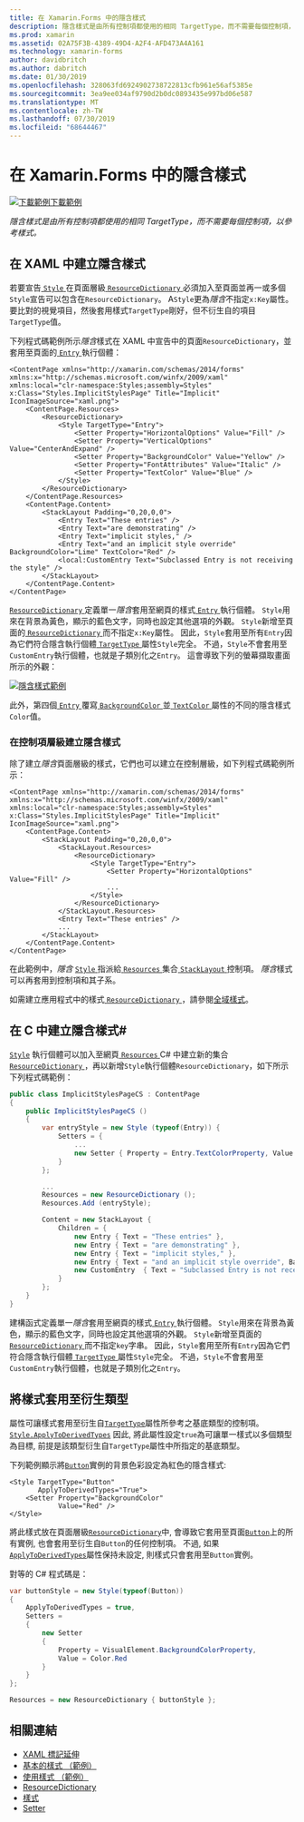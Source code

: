 ```yaml
---
title: 在 Xamarin.Forms 中的隱含樣式
description: 隱含樣式是由所有控制項都使用的相同 TargetType，而不需要每個控制項，以參考樣式。
ms.prod: xamarin
ms.assetid: 02A75F3B-4389-49D4-A2F4-AFD473A4A161
ms.technology: xamarin-forms
author: davidbritch
ms.author: dabritch
ms.date: 01/30/2019
ms.openlocfilehash: 328063fd6924902738722813cfb961e56af5385e
ms.sourcegitcommit: 3ea9ee034af9790d2b0dc0893435e997bd06e587
ms.translationtype: MT
ms.contentlocale: zh-TW
ms.lasthandoff: 07/30/2019
ms.locfileid: "68644467"
---
```

# <a name="implicit-styles-in-xamarinforms"></a>在 Xamarin.Forms 中的隱含樣式

[![下載範例](~/media/shared/download.png)下載範例](https://docs.microsoft.com/samples/xamarin/xamarin-forms-samples/userinterface-styles-basicstyles)

_隱含樣式是由所有控制項都使用的相同 TargetType，而不需要每個控制項，以參考樣式。_

## <a name="create-an-implicit-style-in-xaml"></a>在 XAML 中建立隱含樣式

若要宣告[ `Style` ](xref:Xamarin.Forms.Style)在頁面層級[ `ResourceDictionary` ](xref:Xamarin.Forms.ResourceDictionary)必須加入至頁面並再一或多個`Style`宣告可以包含在`ResourceDictionary`。 A`Style`更為*隱含*不指定`x:Key`屬性。 要比對的視覺項目，然後套用樣式`TargetType`剛好，但不衍生自的項目`TargetType`值。

下列程式碼範例所示*隱含*樣式在 XAML 中宣告中的頁面`ResourceDictionary`，並套用至頁面的[ `Entry` ](xref:Xamarin.Forms.Entry)執行個體：

```xaml
<ContentPage xmlns="http://xamarin.com/schemas/2014/forms" xmlns:x="http://schemas.microsoft.com/winfx/2009/xaml" xmlns:local="clr-namespace:Styles;assembly=Styles" x:Class="Styles.ImplicitStylesPage" Title="Implicit" IconImageSource="xaml.png">
    <ContentPage.Resources>
        <ResourceDictionary>
            <Style TargetType="Entry">
                <Setter Property="HorizontalOptions" Value="Fill" />
                <Setter Property="VerticalOptions" Value="CenterAndExpand" />
                <Setter Property="BackgroundColor" Value="Yellow" />
                <Setter Property="FontAttributes" Value="Italic" />
                <Setter Property="TextColor" Value="Blue" />
            </Style>
        </ResourceDictionary>
    </ContentPage.Resources>
    <ContentPage.Content>
        <StackLayout Padding="0,20,0,0">
            <Entry Text="These entries" />
            <Entry Text="are demonstrating" />
            <Entry Text="implicit styles," />
            <Entry Text="and an implicit style override" BackgroundColor="Lime" TextColor="Red" />
            <local:CustomEntry Text="Subclassed Entry is not receiving the style" />
        </StackLayout>
    </ContentPage.Content>
</ContentPage>
```

[ `ResourceDictionary` ](xref:Xamarin.Forms.ResourceDictionary)定義單一*隱含*套用至網頁的樣式[ `Entry` ](xref:Xamarin.Forms.Entry)執行個體。 `Style`用來在背景為黃色，顯示的藍色文字，同時也設定其他選項的外觀。 `Style`新增至頁面的[ `ResourceDictionary` ](xref:Xamarin.Forms.ResourceDictionary)而不指定`x:Key`屬性。 因此，`Style`套用至所有`Entry`因為它們符合隱含執行個體[ `TargetType` ](xref:Xamarin.Forms.Style.TargetType)屬性`Style`完全。 不過，`Style`不會套用至`CustomEntry`執行個體，也就是子類別化之`Entry`。 這會導致下列的螢幕擷取畫面所示的外觀：

[![](implicit-images/implicit-styles.png "隱含樣式範例")](implicit-images/implicit-styles-large.png#lightbox "隱含樣式範例")

此外，第四個[ `Entry` ](xref:Xamarin.Forms.Entry)覆寫[ `BackgroundColor` ](xref:Xamarin.Forms.VisualElement.BackgroundColor)並[ `TextColor` ](xref:Xamarin.Forms.Entry.TextColor)屬性的不同的隱含樣式`Color`值。

### <a name="create-an-implicit-style-at-the-control-level"></a>在控制項層級建立隱含樣式

除了建立*隱含*頁面層級的樣式，它們也可以建立在控制層級，如下列程式碼範例所示：

```xaml
<ContentPage xmlns="http://xamarin.com/schemas/2014/forms" xmlns:x="http://schemas.microsoft.com/winfx/2009/xaml" xmlns:local="clr-namespace:Styles;assembly=Styles" x:Class="Styles.ImplicitStylesPage" Title="Implicit" IconImageSource="xaml.png">
    <ContentPage.Content>
        <StackLayout Padding="0,20,0,0">
            <StackLayout.Resources>
                <ResourceDictionary>
                    <Style TargetType="Entry">
                        <Setter Property="HorizontalOptions" Value="Fill" />
                        ...
                    </Style>
                </ResourceDictionary>
            </StackLayout.Resources>
            <Entry Text="These entries" />
            ...
        </StackLayout>
    </ContentPage.Content>
</ContentPage>
```

在此範例中，*隱含* [ `Style` ](xref:Xamarin.Forms.Style)指派給[ `Resources` ](xref:Xamarin.Forms.VisualElement.Resources)集合[ `StackLayout` ](xref:Xamarin.Forms.StackLayout)控制項。 *隱含*樣式可以再套用到控制項和其子系。

如需建立應用程式中的樣式[ `ResourceDictionary` ](xref:Xamarin.Forms.ResourceDictionary)，請參閱[全域樣式](~/xamarin-forms/user-interface/styles/application.md)。

## <a name="create-an-implicit-style-in-c35"></a>在 C 中建立隱含樣式&#35;

[`Style`](xref:Xamarin.Forms.Style) 執行個體可以加入至網頁[ `Resources` ](xref:Xamarin.Forms.VisualElement.Resources) C# 中建立新的集合[ `ResourceDictionary` ](xref:Xamarin.Forms.ResourceDictionary)，再以新增`Style`執行個體`ResourceDictionary`，如下所示下列程式碼範例：

```csharp
public class ImplicitStylesPageCS : ContentPage
{
    public ImplicitStylesPageCS ()
    {
        var entryStyle = new Style (typeof(Entry)) {
            Setters = {
                ...
                new Setter { Property = Entry.TextColorProperty, Value = Color.Blue }
            }
        };

        ...
        Resources = new ResourceDictionary ();
        Resources.Add (entryStyle);

        Content = new StackLayout {
            Children = {
                new Entry { Text = "These entries" },
                new Entry { Text = "are demonstrating" },
                new Entry { Text = "implicit styles," },
                new Entry { Text = "and an implicit style override", BackgroundColor = Color.Lime, TextColor = Color.Red },
                new CustomEntry  { Text = "Subclassed Entry is not receiving the style" }
            }
        };
    }
}
```

建構函式定義單一*隱含*套用至網頁的樣式[ `Entry` ](xref:Xamarin.Forms.Entry)執行個體。 `Style`用來在背景為黃色，顯示的藍色文字，同時也設定其他選項的外觀。 `Style`新增至頁面的[ `ResourceDictionary` ](xref:Xamarin.Forms.ResourceDictionary)而不指定`key`字串。 因此，`Style`套用至所有`Entry`因為它們符合隱含執行個體[ `TargetType` ](xref:Xamarin.Forms.Style.TargetType)屬性`Style`完全。 不過，`Style`不會套用至`CustomEntry`執行個體，也就是子類別化之`Entry`。

## <a name="apply-a-style-to-derived-types"></a>將樣式套用至衍生類型

屬性可讓樣式套用至衍生自[`TargetType`](xref:Xamarin.Forms.Style.TargetType)屬性所參考之基底類型的控制項。 [`Style.ApplyToDerivedTypes`](xref:Xamarin.Forms.Style.ApplyToDerivedTypes) 因此, 將此屬性設定`true`為可讓單一樣式以多個類型為目標, 前提是該類型衍生自`TargetType`屬性中所指定的基底類型。

下列範例顯示將[`Button`](xref:Xamarin.Forms.Button)實例的背景色彩設定為紅色的隱含樣式:

```xaml
<Style TargetType="Button"
       ApplyToDerivedTypes="True">
    <Setter Property="BackgroundColor"
            Value="Red" />
</Style>
```

將此樣式放在頁面層級[`ResourceDictionary`](xref:Xamarin.Forms.ResourceDictionary)中, 會導致它套用至頁面[`Button`](xref:Xamarin.Forms.Button)上的所有實例, 也會套用至衍生自`Button`的任何控制項。 不過, 如果[`ApplyToDerivedTypes`](xref:Xamarin.Forms.Style.ApplyToDerivedTypes)屬性保持未設定, 則樣式只會套用至`Button`實例。

對等的 C# 程式碼是：

```csharp
var buttonStyle = new Style(typeof(Button))
{
    ApplyToDerivedTypes = true,
    Setters =
    {
        new Setter
        {
            Property = VisualElement.BackgroundColorProperty,
            Value = Color.Red
        }
    }
};

Resources = new ResourceDictionary { buttonStyle };
```

## <a name="related-links"></a>相關連結

- [XAML 標記延伸](~/xamarin-forms/xaml/xaml-basics/xaml-markup-extensions.md)
- [基本的樣式 （範例）](https://docs.microsoft.com/samples/xamarin/xamarin-forms-samples/userinterface-styles-basicstyles)
- [使用樣式 （範例）](https://docs.microsoft.com/samples/xamarin/xamarin-forms-samples/workingwithstyles)
- [ResourceDictionary](xref:Xamarin.Forms.ResourceDictionary)
- [樣式](xref:Xamarin.Forms.Style)
- [Setter](xref:Xamarin.Forms.Setter)
